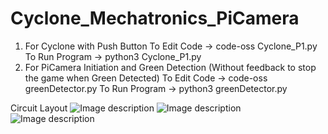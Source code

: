 # Cyclone_Mechatronics_PiCamera
1) For Cyclone with Push Button 
To Edit Code 
-> code-oss Cyclone_P1.py
To Run Program
-> python3 Cyclone_P1.py
2) For PiCamera Initiation and Green Detection (Without feedback to stop the game when Green Detected)
To Edit Code 
-> code-oss greenDetector.py
To Run Program
-> python3 greenDetector.py

Circuit Layout 
![Image description](1.jpg)
![Image description](2.jpg)
![Image description](3.jpg)
